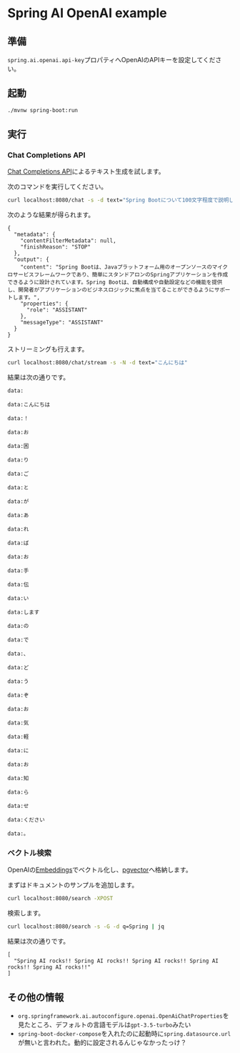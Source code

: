 # Spring AI OpenAI example

## 準備

`spring.ai.openai.api-key`プロパティへOpenAIのAPIキーを設定してください。

## 起動

```sh
./mvnw spring-boot:run
```

## 実行

### Chat Completions API

[Chat Completions API](https://platform.openai.com/docs/guides/text-generation/chat-completions-api)によるテキスト生成を試します。

次のコマンドを実行してください。

```sh
curl localhost:8080/chat -s -d text="Spring Bootについて100文字程度で説明してください 。" | jq
```

次のような結果が得られます。

```
{
  "metadata": {
    "contentFilterMetadata": null,
    "finishReason": "STOP"
  },
  "output": {
    "content": "Spring Bootは、Javaプラットフォーム用のオープンソースのマイクロサービスフレームワークであり、簡単にスタンドアロンのSpringアプリケーションを作成できるように設計されています。Spring Bootは、自動構成や自動設定などの機能を提供し、開発者がアプリケーションのビジネスロジックに焦点を当てることができるようにサポートします。",
    "properties": {
      "role": "ASSISTANT"
    },
    "messageType": "ASSISTANT"
  }
}
```

ストリーミングも行えます。

```sh
curl localhost:8080/chat/stream -s -N -d text="こんにちは"
```

結果は次の通りです。

```
data:

data:こんにちは

data:！

data:お

data:困

data:り

data:ご

data:と

data:が

data:あ

data:れ

data:ば

data:お

data:手

data:伝

data:い

data:します

data:の

data:で

data:、

data:ど

data:う

data:ぞ

data:お

data:気

data:軽

data:に

data:お

data:知

data:ら

data:せ

data:ください

data:。
```

### ベクトル検索

OpenAIの[Embeddings](https://platform.openai.com/docs/guides/embeddings)でベクトル化し、[pgvector](https://github.com/pgvector/pgvector)へ格納します。

まずはドキュメントのサンプルを追加します。

```sh
curl localhost:8080/search -XPOST
```

検索します。

```sh
curl localhost:8080/search -s -G -d q=Spring | jq
```

結果は次の通りです。

```
[
  "Spring AI rocks!! Spring AI rocks!! Spring AI rocks!! Spring AI rocks!! Spring AI rocks!!"
]
```

## その他の情報

- `org.springframework.ai.autoconfigure.openai.OpenAiChatProperties`を見たところ、デフォルトの言語モデルは`gpt-3.5-turbo`みたい
- `spring-boot-docker-compose`を入れたのに起動時に`spring.datasource.url`が無いと言われた。動的に設定されるんじゃなかったっけ？
